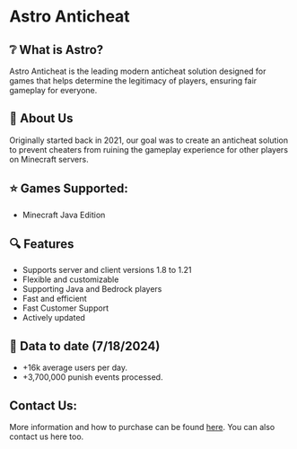 # Astro Anticheat

## ❔ What is Astro?
Astro Anticheat is the leading modern anticheat solution designed for games that helps determine the legitimacy of players, ensuring fair gameplay for everyone.

## 🙂 About Us
Originally started back in 2021, our goal was to create an anticheat solution to prevent cheaters from ruining the gameplay experience for other players on Minecraft servers.

## ⭐ Games Supported:
 - Minecraft Java Edition

## 🔍 Features
 - Supports server and client versions 1.8 to 1.21
 - Flexible and customizable
 - Supporting Java and Bedrock players
 - Fast and efficient
 - Fast Customer Support
 - Actively updated

## 🎉 Data to date (7/18/2024)
 - +16k average users per day.
 - +3,700,000 punish events processed.

## Contact Us:
More information and how to purchase can be found [here](https://astroac.cc). You can also contact us here too.
